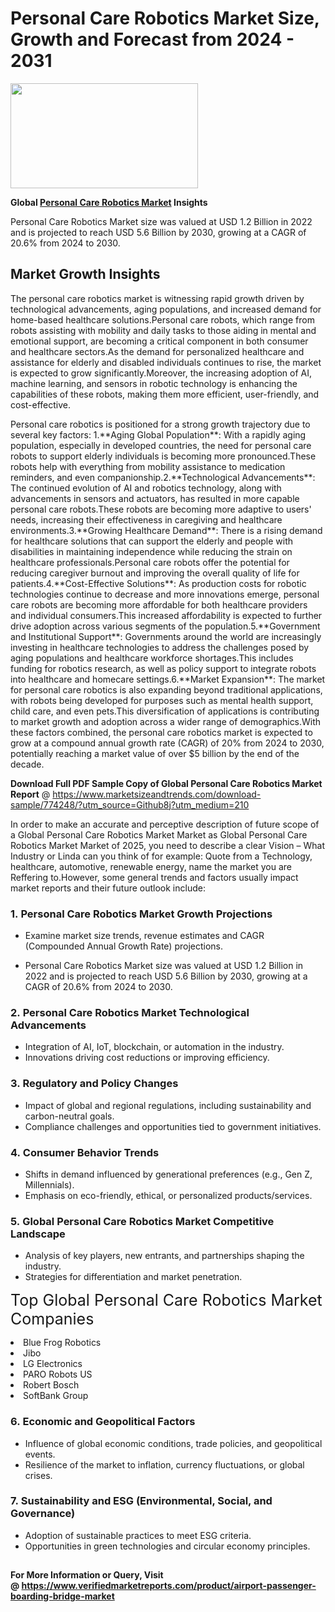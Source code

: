 <H1>Personal Care Robotics Market Size, Growth and Forecast from 2024 - 2031</H1><img class="aligncenter size-medium wp-image-584254" src="https://thirdeyenews.in/wp-content/uploads/2024/09/Global-Market-Research-300x168.jpeg" alt="" width="300" height="168" /><p><strong>Global&nbsp;<a href="https://www.marketsizeandtrends.com/download-sample/774248/?utm_source=Github8j?utm_medium=210">Personal Care Robotics Market</a> Insights</strong></p><p>Personal Care Robotics Market size was valued at USD 1.2 Billion in 2022 and is projected to reach USD 5.6 Billion by 2030, growing at a CAGR of 20.6% from 2024 to 2030.</p><p><h2>Market Growth Insights</h2> <p>The personal care robotics market is witnessing rapid growth driven by technological advancements, aging populations, and increased demand for home-based healthcare solutions.Personal care robots, which range from robots assisting with mobility and daily tasks to those aiding in mental and emotional support, are becoming a critical component in both consumer and healthcare sectors.As the demand for personalized healthcare and assistance for elderly and disabled individuals continues to rise, the market is expected to grow significantly.Moreover, the increasing adoption of AI, machine learning, and sensors in robotic technology is enhancing the capabilities of these robots, making them more efficient, user-friendly, and cost-effective.</p> <p>Personal care robotics is positioned for a strong growth trajectory due to several key factors: 1.**Aging Global Population**: With a rapidly aging population, especially in developed countries, the need for personal care robots to support elderly individuals is becoming more pronounced.These robots help with everything from mobility assistance to medication reminders, and even companionship.2.**Technological Advancements**: The continued evolution of AI and robotics technology, along with advancements in sensors and actuators, has resulted in more capable personal care robots.These robots are becoming more adaptive to users' needs, increasing their effectiveness in caregiving and healthcare environments.3.**Growing Healthcare Demand**: There is a rising demand for healthcare solutions that can support the elderly and people with disabilities in maintaining independence while reducing the strain on healthcare professionals.Personal care robots offer the potential for reducing caregiver burnout and improving the overall quality of life for patients.4.**Cost-Effective Solutions**: As production costs for robotic technologies continue to decrease and more innovations emerge, personal care robots are becoming more affordable for both healthcare providers and individual consumers.This increased affordability is expected to further drive adoption across various segments of the population.5.**Government and Institutional Support**: Governments around the world are increasingly investing in healthcare technologies to address the challenges posed by aging populations and healthcare workforce shortages.This includes funding for robotics research, as well as policy support to integrate robots into healthcare and homecare settings.6.**Market Expansion**: The market for personal care robotics is also expanding beyond traditional applications, with robots being developed for purposes such as mental health support, child care, and even pets.This diversification of applications is contributing to market growth and adoption across a wider range of demographics.With these factors combined, the personal care robotics market is expected to grow at a compound annual growth rate (CAGR) of 20% from 2024 to 2030, potentially reaching a market value of over $5 billion by the end of the decade.</p> <p><span class=""><strong>Download Full PDF Sample Copy of Global Personal Care Robotics Market Report</strong> @ <a href="https://www.marketsizeandtrends.com/download-sample/774248/?utm_source=Github8j?utm_medium=210" target="_blank">https://www.marketsizeandtrends.com/download-sample/774248/?utm_source=Github8j?utm_medium=210</a></span></p><p>In order to make an accurate and perceptive description of future scope of a Global&nbsp;Personal Care Robotics Market Market as Global&nbsp;Personal Care Robotics Market Market of 2025, you need to describe a clear Vision &ndash; What Industry or Linda can you think of for example: Quote from a Technology, healthcare, automotive, renewable energy, name the market you are Reffering to.However, some general trends and factors usually impact market reports and their future outlook include:</p><h3>1.&nbsp;<strong>Personal Care Robotics Market Growth Projections</strong></h3><ul><li>Examine market size trends, revenue estimates and CAGR (Compounded Annual Growth Rate) projections.</li><li><p>Personal Care Robotics Market size was valued at USD 1.2 Billion in 2022 and is projected to reach USD 5.6 Billion by 2030, growing at a CAGR of 20.6% from 2024 to 2030.</p></li></ul><h3>2.&nbsp;<strong>Personal Care Robotics Market Technological Advancements</strong></h3><ul><li>Integration of AI, IoT, blockchain, or automation in the industry.</li><li>Innovations driving cost reductions or improving efficiency.</li></ul><h3>3.&nbsp;<strong>Regulatory and Policy Changes</strong></h3><ul><li>Impact of global and regional regulations, including sustainability and carbon-neutral goals.</li><li>Compliance challenges and opportunities tied to government initiatives.</li></ul><h3>4.&nbsp;<strong>Consumer Behavior Trends</strong></h3><ul><li>Shifts in demand influenced by generational preferences (e.g., Gen Z, Millennials).</li><li>Emphasis on eco-friendly, ethical, or personalized products/services.</li></ul><h3>5.&nbsp;<strong>Global Personal Care Robotics Market Competitive Landscape</strong></h3><ul><li>Analysis of key players, new entrants, and partnerships shaping the industry.</li><li>Strategies for differentiation and market penetration.</li></ul><p data-pm-slice="1 1 []"><span style="color: inherit; font-family: inherit; font-size: 25px;">Top Global Personal Care Robotics Market Companies</span></p><div class="" data-test-id=""><p><li>Blue Frog Robotics</li><li> Jibo</li><li> LG Electronics</li><li> PARO Robots US</li><li> Robert Bosch</li><li> SoftBank Group</li></p></div><h3>6.&nbsp;<strong>Economic and Geopolitical Factors</strong></h3><ul><li>Influence of global economic conditions, trade policies, and geopolitical events.</li><li>Resilience of the market to inflation, currency fluctuations, or global crises.</li></ul><h3>7.&nbsp;<strong>Sustainability and ESG (Environmental, Social, and Governance)</strong></h3><ul><li>Adoption of sustainable practices to meet ESG criteria.</li><li>Opportunities in green technologies and circular economy principles.</li></ul><h2><strong style="font-size: 14px;">For More Information or Query, Visit @&nbsp;</strong><a style="background-color: #ffffff; font-size: 14px;" href="https://www.marketsizeandtrends.com/report/personal-care-robotics-market/" target="_blank">https://www.verifiedmarketreports.com/product/airport-passenger-boarding-bridge-market</a></h2>